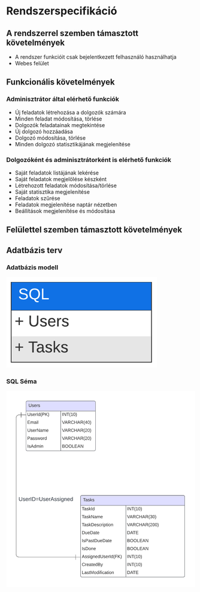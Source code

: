 # Rendszerspecifikáció

## A rendszerrel szemben támasztott követelmények
- A rendszer funkcióit csak bejelentkezett felhasználó használhatja
- Webes felület

## Funkcionális követelmények
### Adminisztrátor által elérhető funkciók
- Új feladatok létrehozása a dolgozók számára
- Minden feladat módosítása, törlése
- Dolgozók feladatainak megtekintése
- Új dolgozó hozzáadása
- Dolgozó módosítása, törlése
- Minden dolgozó statisztikájának megjelenítése

### Dolgozóként és adminisztrátorként is elérhető funkciók
- Saját feladatok listájának lekérése
- Saját feladatok megjelölése készként
- Létrehozott feladatok módosítása/törlése
- Saját statisztika megjelenítése
- Feladatok szűrése
- Feladatok megjelenítése naptár nézetben
- Beállítások megjelenítése és módosítása

## Felülettel szemben támasztott követelmények

## Adatbázis terv

### Adatbázis modell

![Adatbázis modell](resources/Adatbazismodell.png)

### SQL Séma

![SQL séma](resources/SQL_Sema.png)
